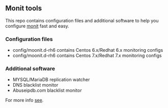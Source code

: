 ## Monit tools
This repo contains configuration files and additional software to help you configure [monit](https://mmonit.com/monit/) fast and easy.

### Configuration files 
- config/moonit.d-rh6 contains Centos 6.x/Redhat 6.x monitoring configs
- config/moonit.d-rh6 contains Centos 7.x/Redhat 7.x monitoring configs

### Additional software
- MYSQL/MariaDB replication watcher
- DNS blacklist monitor
- Abuseipdb.com blacklist monitor

For more info [see](https://ubogdan.github.io/monit-tools/).